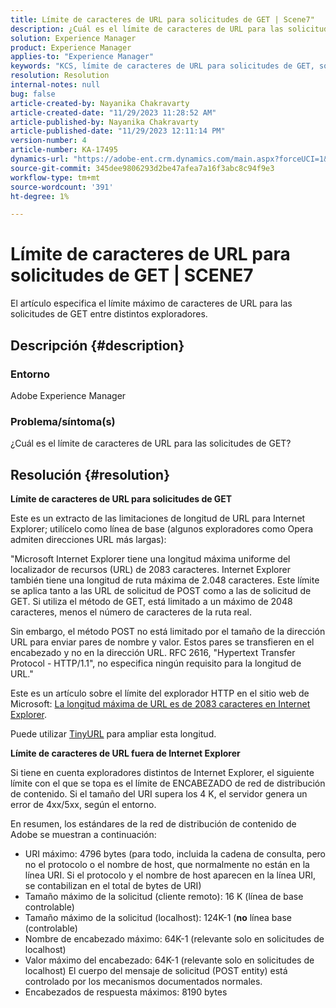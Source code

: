 ```yaml
---
title: Límite de caracteres de URL para solicitudes de GET | Scene7"
description: ¿Cuál es el límite de caracteres de URL para las solicitudes de GET?
solution: Experience Manager
product: Experience Manager
applies-to: "Experience Manager"
keywords: "KCS, límite de caracteres de URL para solicitudes de GET, solicitud de POST, solicitud de GET AEM,"
resolution: Resolution
internal-notes: null
bug: false
article-created-by: Nayanika Chakravarty
article-created-date: "11/29/2023 11:28:52 AM"
article-published-by: Nayanika Chakravarty
article-published-date: "11/29/2023 12:11:14 PM"
version-number: 4
article-number: KA-17495
dynamics-url: "https://adobe-ent.crm.dynamics.com/main.aspx?forceUCI=1&pagetype=entityrecord&etn=knowledgearticle&id=c78fa574-aa8e-ee11-8179-6045bd006239"
source-git-commit: 345dee9806293d2be47afea7a16f3abc8c94f9e3
workflow-type: tm+mt
source-wordcount: '391'
ht-degree: 1%

---
```


# Límite de caracteres de URL para solicitudes de GET | SCENE7


El artículo especifica el límite máximo de caracteres de URL para las solicitudes de GET entre distintos exploradores.

## Descripción {#description}


### Entorno

Adobe Experience Manager

### Problema/síntoma(s)

¿Cuál es el límite de caracteres de URL para las solicitudes de GET?


## Resolución {#resolution}


<b>Límite de caracteres de URL para solicitudes de GET</b>

Este es un extracto de las limitaciones de longitud de URL para Internet Explorer; utilícelo como línea de base (algunos exploradores como Opera admiten direcciones URL más largas):

&quot;Microsoft Internet Explorer tiene una longitud máxima uniforme del localizador de recursos (URL) de 2083 caracteres. Internet Explorer también tiene una longitud de ruta máxima de 2.048 caracteres. Este límite se aplica tanto a las URL de solicitud de POST como a las de solicitud de GET. Si utiliza el método de GET, está limitado a un máximo de 2048 caracteres, menos el número de caracteres de la ruta real.

Sin embargo, el método POST no está limitado por el tamaño de la dirección URL para enviar pares de nombre y valor. Estos pares se transfieren en el encabezado y no en la dirección URL. RFC 2616, &quot;Hypertext Transfer Protocol - HTTP/1.1&quot;, no especifica ningún requisito para la longitud de URL.&quot;

Este es un artículo sobre el límite del explorador HTTP en el sitio web de Microsoft: [La longitud máxima de URL es de 2083 caracteres en Internet Explorer](https://support.microsoft.com/en-us/topic/maximum-url-length-is-2-083-characters-in-internet-explorer-174e7c8a-6666-f4e0-6fd6-908b53c12246).

Puede utilizar [TinyURL](https://tinyurl.com/app) para ampliar esta longitud.

<b>Límite de caracteres de URL fuera de Internet Explorer</b>

Si tiene en cuenta exploradores distintos de Internet Explorer, el siguiente límite con el que se topa es el límite de ENCABEZADO de red de distribución de contenido. Si el tamaño del URI supera los 4 K, el servidor genera un error de 4xx/5xx, según el entorno.

En resumen, los estándares de la red de distribución de contenido de Adobe se muestran a continuación:

- URI máximo: 4796 bytes (para todo, incluida la cadena de consulta, pero no el protocolo o el nombre de host, que normalmente no están en la línea URI. Si el protocolo y el nombre de host aparecen en la línea URI, se contabilizan en el total de bytes de URI)
- Tamaño máximo de la solicitud (cliente remoto): 16 K (línea de base controlable)
- Tamaño máximo de la solicitud (localhost): 124K-1 (<b>no</b> línea base (controlable)
- Nombre de encabezado máximo: 64K-1 (relevante solo en solicitudes de localhost)
- Valor máximo del encabezado: 64K-1 (relevante solo en solicitudes de localhost) El cuerpo del mensaje de solicitud (POST entity) está controlado por los mecanismos documentados normales.
- Encabezados de respuesta máximos: 8190 bytes

